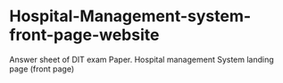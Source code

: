 # Hospital-Management-system-front-page-website
Answer sheet of DIT exam Paper. Hospital management System landing page (front page)
